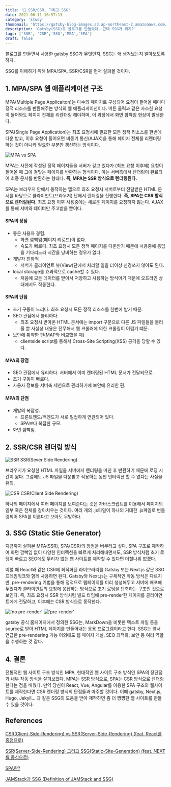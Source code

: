 ```yaml
---
title: '📝 SSR/CSR, 그리고 SSG'
date: 2021-06-11 16:57:13
category: 'study'
thumbnail: 'https://gatsby-blog-images.s3.ap-northeast-2.amazonaws.com/thumb_nextGatsby.jpg'
description: 'Gatsby(SSG)로 블로그를 만들었다. 근데 SSG가 뭐지?'
tags: ['SSR', 'CSR','SSG','MPA','SPA']
draft: false
---
```


블로그를 만들면서 사용한 gatsby SSG가 무엇인지, SSG는 왜 생겨났는지 알아보도록 하자.

SSG를 이해하기 위해 MPA/SPA, SSR/CSR을 먼저 살펴볼 것이다.

## 1. MPA/SPA 웹 애플리케이션 구조

MPA(Multiple Page Applicaiton)는 다수의 페이지로 구성되어 요청이 들어올 때마다 정적 리소스를 반환해주는 방식의 웹 애플리케이션이다. 버튼 클릭과 같은 사소한 요청이 들어와도 페이지 전체를 리렌더링 해야하며, 이 과정에서 화면 깜빡임 현상이 발생한다.

SPA(Single Page Application)는 최초 요청시에 필요한 모든 정적 리소스를 한번에 다운 받고, 이후 요청이 들어오면 비동기 통신(AJAX)을 통해 페이지 전체를 리렌더링 하는 것이 아니라 필요한 부분만 갱신하는 방식이다.

![MPA vs SPA](./images/mpaSpa.png)

MPA는 사전에 작성된 정적 페이지들을 서버가 갖고 있다가 (최초 요청 이후에) 요청이 들어올 때 그에 걸맞는 페이지를 반환하는 형식이다. 이는 서버측에서 렌더링이 완료되어 최종 문서를 반환하는 형태다. **즉, MPA는 SSR 방식으로 렌더링된다.**

SPA는 브라우저 안에서 동작하는 앱으로 최초 요청시 서버로부터 전달받은 HTML 문서를 바탕으로 클라이언트(브라우저) 단에서 렌더링을 진행한다. **즉, SPA는 CSR 방식으로 렌더링된다.** 최초 요청 이후 사용중에는 새로운 페이지를 요청하지 않는다. AJAX를 통해 서버와 데이터만 주고받을 뿐이다.



#### SPA의 장점
* 좋은 사용자 경험.
    - 화면 깜빡임(페이지 리로드)이 없다.
    - 속도가 빠르다. 최초 요청시 모든 정적 페이지를 다운받기 때문에 사용중에 응답을 기다리느라 시간을 낭비하는 경우가 없다.
* 개발자 친화적
    - 서버가 클라이언트 뷰(View)단에서 처리할 일을 더이상 신경쓰지 않아도 된다. 
* local storage를 효과적으로 cache할 수 있다. 
    - 처음에 모든 데이터를 받아서 저장하고 사용하는 방식이기 때문에 오프라인 상태에서도 작동한다.

#### SPA의 단점
* 초기 구동이 느리다. 최초 요청시 모든 정적 리소스를 한번에 받기 때문.
* SEO 관점에서 불리하다.
    - 최초 요청시 받아온 HTML 문서에는 import 구문으로 다른 JS 파일들을 불러올 뿐 사실상 내용은 전무해서 웹 크롤러에 의한 크롤링이 어렵기 떄문.
* 보안에 취약한 편(MAP와 비교했을 때)
    - clientside script를 통해서 Cross-Site Scripting(XSS) 공격을 당할 수 있다.
 
#### MPA의 장점
* SEO 관점에서 유리하다. 서버에서 이미 렌더링된 HTML 문서가 전달되므로.
* 초기 구동이 빠르다.
* 사용자 정보를 서버측 세션으로 관리하기에 보안에 유리한 편.

#### MPA의 단점
* 개발의 복잡성.
    - 프론트엔드/백엔드가 서로 밀접하게 연관되어 있다.
    - SPA보다 복잡한 규모.
* 화면 깜빡임.


## 2. SSR/CSR 렌더링 방식
![SSR](./images/ssr.png)
SSR(Sever Side Rendering)

브라우저가 요청한 HTML 파일을 서버에서 렌더링을 마친 후 반환하기 때문에 로딩 시간이 짧다. 그럼에도 JS 파일을 다운받고 적용하는 동안 인터랙션 할 수 없다는 사실을 유의.


![CSR](./images/csr.png)
CSR(Client Side Rendering)

하나의 페이지에서 여러 페이지를 보여준다는 것은 자바스크립트를 이용해서 페이지의 일부 혹은 전체를 갈아치우는 것이다. 여러 개의 .js파일이 하나의 거대한 .js파일로 번들링되어 SPA를 이룬다고 보아도 무방하다.

## 3. SSG (Static Stie Generator)
지금까지 살펴본 MPA(SSR), SPA(CSR)의 장점을 버무리고 싶다. SPA 구조로 제작하여 화면 깜빡임 없이 다양한 인터랙션을 빠르게 처리해내면서도, SSR 방식처럼 초기 로딩이 빠르고 SEO에도 무리가 없는 웹 사이트를 제작할 수 있다면 더할나위 없겠다.

이럴 때 React와 같은 CSR에 최적화된 라이브러리를 Gatsby 또는 Next.js 같은 SSG 프레임워크와 함께 사용하면 된다. Gatsby와 Next.js는 구체적인 작동 방식은 다르지만, pre-rendering 기법을 통해 정적으로 웹페이지를 미리 생성해두고 서버에 배포해두었다가 클라이언트의 요청에 응답하는 방식으로 초기 로딩을 단축하는 구조인 것으로 보인다. 즉, 최초 요청시 SSR 방식처럼 빌드 타임에 pre-render한 페이지를 클라이언트에게 전달하고, 이후에는 CSR 방식으로 동작한다.

!['no pre-render'](./images/SSG_preRender.png)
!['pre-render'](./images/SSG_preRender2.png)

gatsby 공식 홈페이지에서 정의한 SSG는, MarkDown을 비롯한 텍스트 파일 등을 source로 받아 HTML 페이지를 만들어내는 응용 프로그램이라고 한다. SSG는 앞서 언급한 pre-rendering 기능 이외에도 웹 페이지 개설, SEO 최적화, 보안 등 여러 역할을 수행하는 것 같다.

## 4. 결론

전통적인 웹 사이트 구조 방식인 MPA, 현대적인 웹 사이트 구조 방식인 SPA의 장단점과 내부 작동 방식을 살펴보았다. MPA는 SSR 방식으로, SPA는 CSR 방식으로 렌더링한다는 점을 배웠다. 만약 당신이 React, Vue, Angular를 이용한 SPA 구조의 웹사이트를 제작한다면 CSR 렌더링 방식의 단점들과 마주할 것이다. 이때 gatsby, Next.js, Hugo, Jekyll... 과 같은 SSG의 도움을 받아 제작하면 좀 더 짱짱한 웹 사이트를 만들 수 있을 것이다.



## References 

[CSR(Client-Side-Rendering) vs SSR(Server-Side-Rendering) (feat. React를 중점으로)](https://velog.io/@longroadhome/FE-CSRClient-Side-Rendering-vs-SSRServer-Side-Rendering-feat.-React%EB%A5%BC-%EC%A4%91%EC%A0%90%EC%9C%BC%EB%A1%9C)

[SSR(Server-Side-Rendering) 그리고 SSG(Static-Site-Generation) (feat. NEXT를 중심으로)](https://velog.io/@longroadhome/FE-SSRServer-Side-Rendering-%EA%B7%B8%EB%A6%AC%EA%B3%A0-SSGStatic-Site-Generation-feat.-NEXT%EB%A5%BC-%EC%A4%91%EC%8B%AC%EC%9C%BC%EB%A1%9C)

[SPA란?](https://yngmanie.space/posts/spa-mpa)

[JAMStack과 SSG (Definition of JAMStack and SSG)](https://ksrae.github.io/javascript/jamstackssg/)



